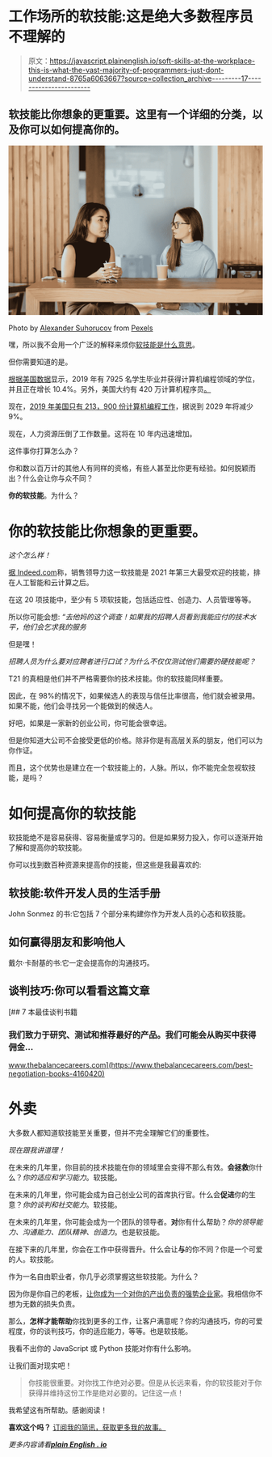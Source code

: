 # 工作场所的软技能:这是绝大多数程序员不理解的

> 原文：<https://javascript.plainenglish.io/soft-skills-at-the-workplace-this-is-what-the-vast-majority-of-programmers-just-dont-understand-8765a6063667?source=collection_archive---------17----------------------->

## 软技能比你想象的更重要。这里有一个详细的分类，以及你可以如何提高你的。

![](img/53a7180fcc873fe77da0958ef1a42b77.png)

Photo by [Alexander Suhorucov](https://www.pexels.com/@alexander-suhorucov?utm_content=attributionCopyText&utm_medium=referral&utm_source=pexels) from [Pexels](https://www.pexels.com/photo/diverse-women-talking-during-coffee-break-at-table-6457519/?utm_content=attributionCopyText&utm_medium=referral&utm_source=pexels)

嘿，所以我不会用一个广泛的解释来烦你[软技能是什么意思](https://www.thebalancecareers.com/what-are-soft-skills-2060852)。

但你需要知道的是。

[根据美国数据](https://datausa.io/profile/cip/general-computer-programming)显示，2019 年有 7925 名学生毕业并获得计算机编程领域的学位，并且正在增长 10.4%。另外，美国大约有 420 万计算机程序员[。](https://www.daxx.com/blog/development-trends/number-software-developers-world)

现在，[2019 年美国只有 213，900 份计算机编程工作](https://www.bls.gov/ooh/computer-and-information-technology/computer-programmers.htm)，据说到 2029 年将减少 9%。

现在，人力资源压倒了工作数量。这将在 10 年内迅速增加。

这件事你打算怎么办？

你和数以百万计的其他人有同样的资格，有些人甚至比你更有经验。如何脱颖而出？什么会让你与众不同？

**你的软技能**。为什么？

# 你的软技能比你想象的更重要。

*这个怎么样！*

[据 Indeed.com](https://www.indeed.com/career-advice/finding-a-job/in-demand-skills)称，销售领导力这一软技能是 2021 年第三大最受欢迎的技能，排在人工智能和云计算之后。

在这 20 项技能中，至少有 5 项软技能，包括适应性、创造力、人员管理等等。

所以你可能会想:
*“去他妈的这个调查！如果我的招聘人员看到我能应付的技术水平，他们会乞求我的服务*

但是嘿！

*招聘人员为什么要对应聘者进行口试？为什么不仅仅测试他们需要的硬技能呢？*

T21 的真相是他们并不严格需要你的技术技能。你的软技能同样重要。

因此，在 98%的情况下，如果候选人的表现与信任比率很高，他们就会被录用。如果不能，他们会寻找另一个能做到的候选人。

好吧，如果是一家新的创业公司，你可能会很幸运。

但是你知道大公司不会接受更低的价格。除非你是有高层关系的朋友，他们可以为你作证。

而且，这个优势也是建立在一个软技能上的，人脉。所以，你不能完全忽视软技能，是吗？

# 如何提高你的软技能

软技能绝不是容易获得、容易衡量或学习的。但是如果努力投入，你可以逐渐开始了解和提高你的软技能。

你可以找到数百种资源来提高你的技能，但这些是我最喜欢的:

## 软技能:软件开发人员的生活手册

John Sonmez 的书:它包括 7 个部分来构建你作为开发人员的心态和软技能。

## 如何赢得朋友和影响他人

戴尔·卡耐基的书:它一定会提高你的沟通技巧。

## 谈判技巧:你可以看看这篇文章

[](https://www.thebalancecareers.com/best-negotiation-books-4160420) [## 7 本最佳谈判书籍

### 我们致力于研究、测试和推荐最好的产品。我们可能会从购买中获得佣金…

www.thebalancecareers.com](https://www.thebalancecareers.com/best-negotiation-books-4160420) 

# 外卖

大多数人都知道软技能至关重要，但并不完全理解它们的重要性。

*现在跟我讲道理！*

在未来的几年里，你目前的技术技能在你的领域里会变得不那么有效。**会拯救**你什么？*你的适应和学习能力*。软技能。

在未来的几年里，你可能会成为自己创业公司的首席执行官。什么会**促进**你的生意？*你的谈判和社交能力*。软技能。

在未来的几年里，你可能会成为一个团队的领导者。**对**你有什么帮助？*你的领导能力、沟通能力、团队精神、创造力*。也是软技能。

在接下来的几年里，你会在工作中获得晋升。什么会让**与**的你不同？你是一个可爱的人。软技能。

作为一名自由职业者，你几乎必须掌握这些软技能。为什么？

因为你是你自己的老板，[让你成为一个对你的产出负责的强势企业家](https://m.youtube.com/watch?v=G6ZOhWULM-8)。我相信你不想为无数的损失负责。

那么，**怎样才能帮助**你找到更多的工作，让客户满意呢？你的沟通技巧，你的可爱程度，你的谈判技巧，你的适应能力，等等。也是软技能。

我看不出你的 JavaScript 或 Python 技能对你有什么影响。

让我们面对现实吧！

> 你技能很重要。对你找工作绝对必要。但是从长远来看，你的软技能对于你获得并维持这份工作是绝对必要的。记住这一点！

我希望这有所帮助。感谢阅读！

**喜欢这个吗？** [订阅我的简讯，获取更多我的故事。](https://favour-thoughts.ck.page/40a6f097f4)

*更多内容请看*[***plain English . io***](http://plainenglish.io/)